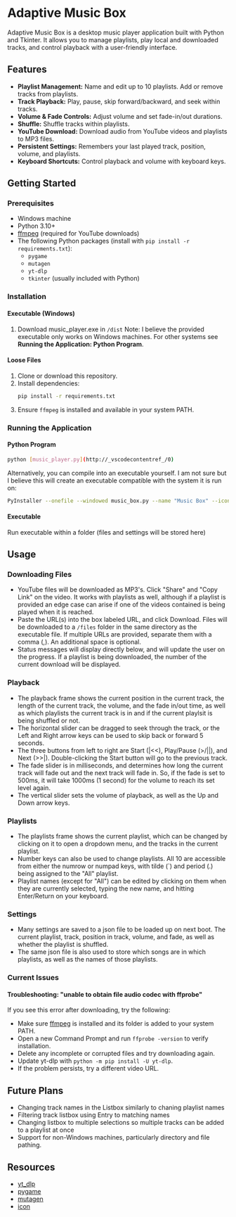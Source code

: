 # Adaptive Music Box

Adaptive Music Box is a desktop music player application built with Python and Tkinter. It allows you to manage playlists, play local and downloaded tracks, and control playback with a user-friendly interface.

## Features

- **Playlist Management:** Name and edit up to 10 playlists. Add or remove tracks from playlists.
- **Track Playback:** Play, pause, skip forward/backward, and seek within tracks.
- **Volume & Fade Controls:** Adjust volume and set fade-in/out durations.
- **Shuffle:** Shuffle tracks within playlists.
- **YouTube Download:** Download audio from YouTube videos and playlists to MP3 files.
- **Persistent Settings:** Remembers your last played track, position, volume, and playlists.
- **Keyboard Shortcuts:** Control playback and volume with keyboard keys.

## Getting Started

### __Prerequisites__

- Windows machine
- Python 3.10+
- [ffmpeg](https://ffmpeg.org/) (required for YouTube downloads)
- The following Python packages (install with `pip install -r requirements.txt`):
  - `pygame`
  - `mutagen`
  - `yt-dlp`
  - `tkinter` (usually included with Python)

### __Installation__

#### Executable (Windows)
1. Download music_player.exe in `/dist`
Note: I believe the provided executable only works on Windows machines. For other systems see **Running the Application: Python Program**.

#### Loose Files
1. Clone or download this repository.
2. Install dependencies:
    ```sh
    pip install -r requirements.txt
    ```
3. Ensure `ffmpeg` is installed and available in your system PATH.

### __Running the Application__

#### Python Program
```sh
python [music_player.py](http://_vscodecontentref_/0)
```
Alternatively, you can compile into an executable yourself. I am not sure but I believe this will create an executable compatible with the system it is run on:
```sh
PyInstaller --onefile --windowed music_box.py --name "Music Box" --icon icon.ico
```

#### Executable
Run executable within a folder (files and settings will be stored here)

## Usage

### Downloading Files
- YouTube files will be downloaded as MP3's. Click "Share" and "Copy Link" on the video. It works with playlists as well, although if a playlist is provided an edge case can arise if one of the videos contained is being played when it is reached.
- Paste the URL(s) into the box labeled URL, and click Download. Files will be downloaded to a `/files` folder in the same directory as the executable file. If multiple URLs are provided, separate them with a comma (,). An additional space is optional.
- Status messages will display directly below, and will update the user on the progress. If a playlist is being downloaded, the number of the current download will be displayed.

### Playback
- The playback frame shows the current position in the current track, the length of the current track, the volume, and the fade in/out time, as well as which playlists the current track is in and if the current playlsit is being shuffled or not.
- The horizontal slider can be dragged to seek through the track, or the Left and Right arrow keys can be used to skip back or forward 5 seconds. 
- The three buttons from left to right are Start (|<<), Play/Pause (>/||), and Next (>>|). Double-clicking the Start button will go to the previous track.
- The fade slider is in milliseconds, and determines how long the current track will fade out and the next track will fade in. So, if the fade is set to 500ms, it will take 1000ms (1 second) for the volume to reach its set level again.
- The vertical slider sets the volume of playback, as well as the Up and Down arrow keys.

### Playlists
- The playlists frame shows the current playlist, which can be changed by clicking on it to open a dropdown menu, and the tracks in the current playlist.
- Number keys can also be used to change playlists. All 10 are accessible from either the numrow or numpad keys, with tilde (`) and period (.) being assigned to the "All" playlist.
- Playlist names (except for "All") can be edited by clicking on them when they are currently selected, typing the new name, and hitting Enter/Return on your keyboard.

### Settings
- Many settings are saved to a json file to be loaded up on next boot. The current playlist, track, position in track, volume, and fade, as well as whether the playlist is shuffled.
- The same json file is also used to store which songs are in which playlists, as well as the names of those playlists.


### Current Issues
#### Troubleshooting: "unable to obtain file audio codec with ffprobe"

If you see this error after downloading, try the following:
- Make sure [ffmpeg](https://ffmpeg.org/download.html) is installed and its folder is added to your system PATH.
- Open a new Command Prompt and run `ffprobe -version` to verify installation.
- Delete any incomplete or corrupted files and try downloading again.
- Update yt-dlp with `python -m pip install -U yt-dlp`.
- If the problem persists, try a different video URL.

## Future Plans
- Changing track names in the Listbox similarly to chaning playlist names
- Filtering track listbox using Entry to matching names
- Changing listbox to multiple selections so multiple tracks can be added to a playlist at once
- Support for non-Windows machines, particularly directory and file pathing.

## Resources
- [yt_dlp](https://github.com/yt-dlp/yt-dlp)
- [pygame](https://www.pygame.org/)
- [mutagen](https://github.com/quodlibet/mutagen)
- [icon](https://icon-icons.com/icon/music-sound-audio-melody-notes/113862)